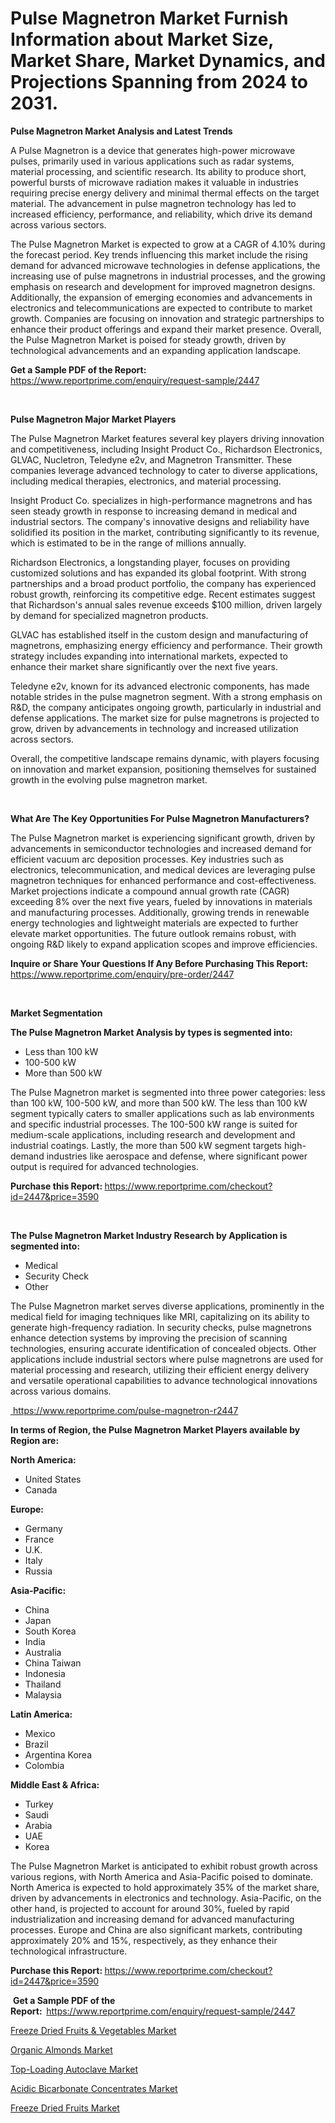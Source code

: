 <p><h1>Pulse Magnetron Market Furnish Information about Market Size, Market Share, Market Dynamics, and Projections Spanning from 2024 to 2031.</h1></p><p><strong>Pulse Magnetron Market Analysis and Latest Trends</strong></p>
<p><p>A Pulse Magnetron is a device that generates high-power microwave pulses, primarily used in various applications such as radar systems, material processing, and scientific research. Its ability to produce short, powerful bursts of microwave radiation makes it valuable in industries requiring precise energy delivery and minimal thermal effects on the target material. The advancement in pulse magnetron technology has led to increased efficiency, performance, and reliability, which drive its demand across various sectors.</p><p>The Pulse Magnetron Market is expected to grow at a CAGR of 4.10% during the forecast period. Key trends influencing this market include the rising demand for advanced microwave technologies in defense applications, the increasing use of pulse magnetrons in industrial processes, and the growing emphasis on research and development for improved magnetron designs. Additionally, the expansion of emerging economies and advancements in electronics and telecommunications are expected to contribute to market growth. Companies are focusing on innovation and strategic partnerships to enhance their product offerings and expand their market presence. Overall, the Pulse Magnetron Market is poised for steady growth, driven by technological advancements and an expanding application landscape.</p></p>
<p><strong>Get a Sample PDF of the Report:&nbsp;</strong> <a href="https://www.reportprime.com/enquiry/request-sample/2447">https://www.reportprime.com/enquiry/request-sample/2447</a></p>
<p>&nbsp;</p>
<p><strong>Pulse Magnetron Major Market Players</strong></p>
<p><p>The Pulse Magnetron Market features several key players driving innovation and competitiveness, including Insight Product Co., Richardson Electronics, GLVAC, Nucletron, Teledyne e2v, and Magnetron Transmitter. These companies leverage advanced technology to cater to diverse applications, including medical therapies, electronics, and material processing.</p><p>Insight Product Co. specializes in high-performance magnetrons and has seen steady growth in response to increasing demand in medical and industrial sectors. The company's innovative designs and reliability have solidified its position in the market, contributing significantly to its revenue, which is estimated to be in the range of millions annually.</p><p>Richardson Electronics, a longstanding player, focuses on providing customized solutions and has expanded its global footprint. With strong partnerships and a broad product portfolio, the company has experienced robust growth, reinforcing its competitive edge. Recent estimates suggest that Richardson's annual sales revenue exceeds $100 million, driven largely by demand for specialized magnetron products.</p><p>GLVAC has established itself in the custom design and manufacturing of magnetrons, emphasizing energy efficiency and performance. Their growth strategy includes expanding into international markets, expected to enhance their market share significantly over the next five years.</p><p>Teledyne e2v, known for its advanced electronic components, has made notable strides in the pulse magnetron segment. With a strong emphasis on R&D, the company anticipates ongoing growth, particularly in industrial and defense applications. The market size for pulse magnetrons is projected to grow, driven by advancements in technology and increased utilization across sectors.</p><p>Overall, the competitive landscape remains dynamic, with players focusing on innovation and market expansion, positioning themselves for sustained growth in the evolving pulse magnetron market.</p></p>
<p>&nbsp;</p>
<p><strong>What Are The Key Opportunities For Pulse Magnetron Manufacturers?</strong></p>
<p><p>The Pulse Magnetron market is experiencing significant growth, driven by advancements in semiconductor technologies and increased demand for efficient vacuum arc deposition processes. Key industries such as electronics, telecommunication, and medical devices are leveraging pulse magnetron techniques for enhanced performance and cost-effectiveness. Market projections indicate a compound annual growth rate (CAGR) exceeding 8% over the next five years, fueled by innovations in materials and manufacturing processes. Additionally, growing trends in renewable energy technologies and lightweight materials are expected to further elevate market opportunities. The future outlook remains robust, with ongoing R&D likely to expand application scopes and improve efficiencies.</p></p>
<p><strong>Inquire or Share Your Questions If Any Before Purchasing This Report:</strong> <a href="https://www.reportprime.com/enquiry/pre-order/2447">https://www.reportprime.com/enquiry/pre-order/2447</a></p>
<p>&nbsp;</p>
<p><strong>Market Segmentation</strong></p>
<p><strong>The Pulse Magnetron Market Analysis by types is segmented into:</strong></p>
<p><ul><li>Less than 100 kW</li><li>100-500 kW</li><li>More than 500 kW</li></ul></p>
<p><p>The Pulse Magnetron market is segmented into three power categories: less than 100 kW, 100-500 kW, and more than 500 kW. The less than 100 kW segment typically caters to smaller applications such as lab environments and specific industrial processes. The 100-500 kW range is suited for medium-scale applications, including research and development and industrial coatings. Lastly, the more than 500 kW segment targets high-demand industries like aerospace and defense, where significant power output is required for advanced technologies.</p></p>
<p><strong>Purchase this Report:&nbsp;</strong><a href="https://www.reportprime.com/checkout?id=2447&price=3590">https://www.reportprime.com/checkout?id=2447&price=3590</a></p>
<p>&nbsp;</p>
<p><strong>The Pulse Magnetron Market Industry Research by Application is segmented into:</strong></p>
<p><ul><li>Medical</li><li>Security Check</li><li>Other</li></ul></p>
<p><p>The Pulse Magnetron market serves diverse applications, prominently in the medical field for imaging techniques like MRI, capitalizing on its ability to generate high-frequency radiation. In security checks, pulse magnetrons enhance detection systems by improving the precision of scanning technologies, ensuring accurate identification of concealed objects. Other applications include industrial sectors where pulse magnetrons are used for material processing and research, utilizing their efficient energy delivery and versatile operational capabilities to advance technological innovations across various domains.</p></p>
<p><a href="https://www.reportprime.com/pulse-magnetron-r2447">&nbsp;https://www.reportprime.com/pulse-magnetron-r2447</a></p>
<p><strong>In terms of Region, the Pulse Magnetron Market Players available by Region are:</strong></p>
<p>
    <p> <strong> North America: </strong>
        <ul>
            <li>United States</li>
            <li>Canada</li>
        </ul>
        </p> 
    <p> <strong> Europe: </strong>
        <ul>
            <li>Germany</li>
            <li>France</li>
            <li>U.K.</li>
            <li>Italy</li>
            <li>Russia</li>
        </ul>
        </p> 
    <p> <strong> Asia-Pacific: </strong>
        <ul>
            <li>China</li>
            <li>Japan</li>
            <li>South Korea</li>
            <li>India</li>
            <li>Australia</li>
            <li>China Taiwan</li>
            <li>Indonesia</li>
            <li>Thailand</li>
            <li>Malaysia</li>
        </ul>
        </p> 
    <p> <strong> Latin America: </strong>
        <ul>
            <li>Mexico</li>
            <li>Brazil</li>
            <li>Argentina Korea</li>
            <li>Colombia</li>
        </ul>
        </p> 
    <p> <strong> Middle East & Africa: </strong>
        <ul>
            <li>Turkey</li>
            <li>Saudi</li>
            <li>Arabia</li>
            <li>UAE</li>
            <li>Korea</li>
        </ul>
    </p>
    </p>
<p><p>The Pulse Magnetron Market is anticipated to exhibit robust growth across various regions, with North America and Asia-Pacific poised to dominate. North America is expected to hold approximately 35% of the market share, driven by advancements in electronics and technology. Asia-Pacific, on the other hand, is projected to account for around 30%, fueled by rapid industrialization and increasing demand for advanced manufacturing processes. Europe and China are also significant markets, contributing approximately 20% and 15%, respectively, as they enhance their technological infrastructure.</p></p>
<p><strong>Purchase this Report: </strong><a href="https://www.reportprime.com/checkout?id=2447&price=3590">https://www.reportprime.com/checkout?id=2447&price=3590</a></p>
<p>&nbsp;<strong>Get a Sample PDF of the Report:&nbsp;&nbsp;</strong><a href="https://www.reportprime.com/enquiry/request-sample/2447">https://www.reportprime.com/enquiry/request-sample/2447</a></p>
<p><strong></strong></p>
<p><p><a href="https://www.linkedin.com/pulse/what-driving-global-freeze-dried-fruits-vegetables-market-dive-d4z7f?trackingId=nABXHFI%2BTB6C0VJ%2FaWlP%2FQ%3D%3D">Freeze Dried Fruits & Vegetables Market</a></p><p><a href="https://www.linkedin.com/pulse/organic-almonds-market-emerging-trends-future-prospects-period-pnqgf?trackingId=7fcedSPFToagMsEUQbNoRA%3D%3D">Organic Almonds Market</a></p><p><a href="https://issuu.com/reportprime-2/docs/top-loading-autoclave-market-size-2_8c02b99e53f106">Top-Loading Autoclave Market</a></p><p><a href="https://issuu.com/reportprime-2/docs/acidic-bicarbonate-concentrates-mar_e5217755b6bf8c">Acidic Bicarbonate Concentrates Market</a></p><p><a href="https://www.linkedin.com/pulse/strategic-roadmap-global-freeze-dried-fruits-market-insights-opportunities-zyctf?trackingId=B6wR3TTCQvi6dhCNzPIPRA%3D%3D">Freeze Dried Fruits Market</a></p></p>